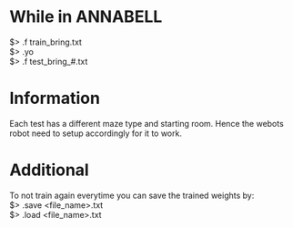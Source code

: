 # While in ANNABELL
$> .f train_bring.txt<br>
$> .yo<br>
$> .f test_bring_#.txt<br>

# Information
Each test has a different maze type and starting room. Hence the webots robot need to setup accordingly for it to work.

# Additional 
To not train again everytime you can save the trained weights by: <br>
$> .save <file_name>.txt <br>
$> .load <file_name>.txt
